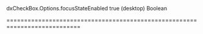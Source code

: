 <!--id-->dxCheckBox.Options.focusStateEnabled<!--/id-->
<!--merge--><!--/merge-->
<!--default-->true (desktop)<!--/default-->
<!--type-->Boolean<!--/type-->
===========================================================================
